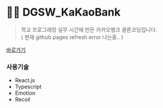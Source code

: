 # 👨‍💻 DGSW_KaKaoBank
> 학교 프로그래밍 실무 시간에 만든 카카오뱅크 클론코딩입니다.    
> ( 현재 github pages refresh error 나는중.. )

[바로가기](http://dgsw-kakaobank.kro.kr/main)
### 사용기술
- React.js
- Typescript
- Emotion
- Recoil
